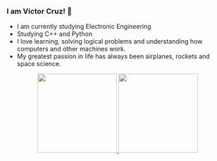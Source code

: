 ### I am Victor Cruz! 👋

- I am currently studying Electronic Engineering
- Studying C++ and Python
- I love learning, solving logical problems and understanding how computers and other machines work.
- My greatest passion in life has always been airplanes, rockets and space science.

<div align="center">
  <a href="https://github.com/VCOliver">
  <img height="180em" src="https://github-readme-stats.vercel.app/api?username=VCOliver&show_icons=true&theme=dark&include_all_commits=true&count_private=true"/>
  <img height="180em" src="https://github-readme-stats.vercel.app/api/top-langs/?username=VCOliver&layout=compact&langs_count=7&theme=dark&exclude_langs=vhdl"/>
</div>
  

